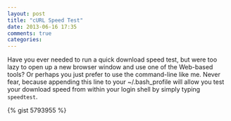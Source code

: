 ```yaml
---
layout: post
title: "cURL Speed Test"
date: 2013-06-16 17:35
comments: true
categories: 
---
```


Have you ever needed to run a quick download speed test, but were too lazy to open up a new browser window and use one of the Web-based tools? Or perhaps you just prefer to use the command-line like me. Never fear, because appending this line to your ~/.bash_profile will allow you test your download speed from within your login shell by simply typing `speedtest`.

{% gist 5793955 %}
